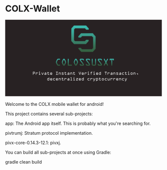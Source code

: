 # COLX-Wallet

![alt text](https://github.com/ColossusCoinXT/COLX-Android/blob/master/banner/Feature%20image.jpg)

Welcome to the COLX mobile wallet for android!


This project contains several sub-projects:

app: The Android app itself. This is probably what you're searching for.

pivtrumj: Stratum protocol implementation.

pivx-core-0.14.3-12.1: pivxj.

You can build all sub-projects at once using Gradle:

gradle clean build
